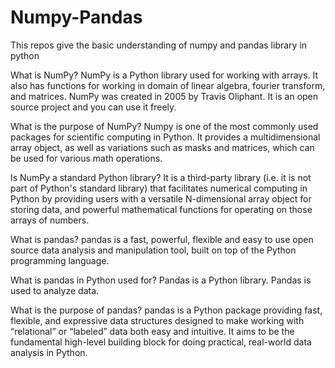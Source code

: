 # Numpy-Pandas
This repos give the basic understanding of numpy and pandas library in python

What is NumPy?
NumPy is a Python library used for working with arrays. It also has functions for working in domain of linear algebra, fourier transform, and matrices. NumPy was created in 2005 by Travis Oliphant. It is an open source project and you can use it freely.

What is the purpose of NumPy?
Numpy is one of the most commonly used packages for scientific computing in Python. It provides a multidimensional array object, as well as variations such as masks and matrices, which can be used for various math operations.


Is NumPy a standard Python library?
It is a third-party library (i.e. it is not part of Python's standard library) that facilitates numerical computing in Python by providing users with a versatile N-dimensional array object for storing data, and powerful mathematical functions for operating on those arrays of numbers.

What is pandas?
pandas is a fast, powerful, flexible and easy to use open source data analysis and manipulation tool,
built on top of the Python programming language.

What is pandas in Python used for?
Pandas is a Python library. Pandas is used to analyze data.

What is the purpose of pandas?
pandas is a Python package providing fast, flexible, and expressive data structures designed to make working with “relational” or “labeled” data both easy and intuitive. It aims to be the fundamental high-level building block for doing practical, real-world data analysis in Python.
